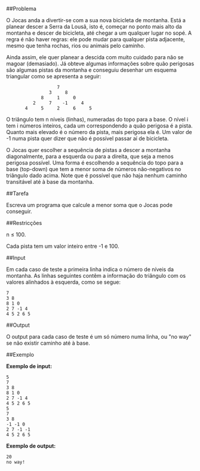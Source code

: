 ##Problema

O Jocas anda a divertir-se com a sua nova bicicleta de montanha. Está a planear descer a Serra da Lousã, isto é, começar no ponto mais alto da montanha e descer de bicicleta, até chegar a um qualquer lugar no sopé. A regra é não haver regras: ele pode mudar para qualquer pista adjacente, mesmo que tenha rochas, rios ou animais pelo caminho.

Ainda assim, ele quer planear a descida com muito cuidado para não se magoar (demasiado). Já obteve algumas informações sobre quão perigosas são algumas pistas da montanha e conseguiu desenhar um esquema triangular como se apresenta a seguir:

                       7
                    3     8
                 8     1     0
              2     7    -1     4
           4     5     2     6     5

O triângulo tem n níveis (linhas), numeradas do topo para a base. O nível i tem i números inteiros, cada um correspondendo a quão perigosa é a pista. Quanto mais elevado é o número da pista, mais perigosa ela é. Um valor de -1 numa pista quer dizer que não é possível passar aí de bicicleta.

O Jocas quer escolher a sequência de pistas a descer a montanha diagonalmente, para a esquerda ou para a direita, que seja a menos perigosa possível. Uma forma é escolhendo a sequência do topo para a base (top-down) que tem a menor soma de números não-negativos no triângulo dado acima. Note que é possível que não haja nenhum caminho transitável até à base da montanha.


##Tarefa

Escreva um programa que calcule a menor soma que o Jocas pode conseguir.

##Restricções

n ≤ 100.

Cada pista tem um valor inteiro entre -1 e 100.


##Input

Em cada caso de teste a primeira linha indica o número de níveis da montanha. As linhas seguintes contêm a informação do triângulo com os valores alinhados à esquerda, como se segue:
```
7
3 8
8 1 0 
2 7 -1 4
4 5 2 6 5
```
##Output

O output para cada caso de teste é um só número numa linha, ou "no way" se não existir caminho até à base.


##Exemplo

**Exemplo de input:**
```
5 
7 
3 8 
8 1 0  
2 7 -1 4 
4 5 2 6 5 
5 
7 
3 8 	
-1 -1 0 
2 7 -1 -1 
4 5 2 6 5 
```

**Exemplo de output:**
```
20
no way!
```

